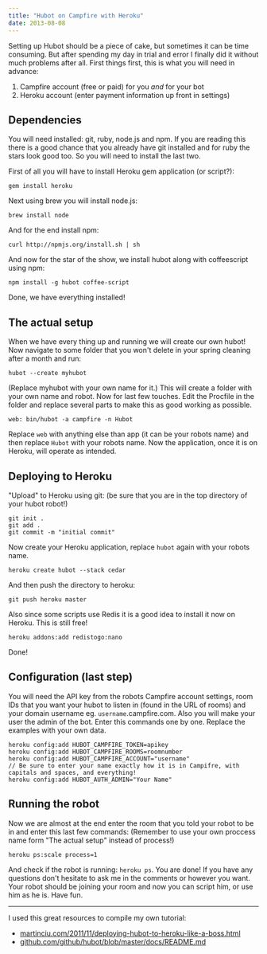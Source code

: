 ```yaml
---
title: "Hubot on Campfire with Heroku"
date: 2013-08-08
---
```


Setting up Hubot should be a piece of cake, but sometimes it can be time consuming. But after spending my day in trial and error I finally did it without much problems after all. First things first, this is what you will need in advance:

1. Campfire account (free or paid) for you _and_ for your bot
2. Heroku account (enter payment information up front in settings)

## Dependencies

You will need installed: git, ruby, node.js and npm. If you are reading this there is a good chance that you already have git installed and for ruby the stars look good too. So you will need to install the last two.

First of all you will have to install Heroku gem application (or script?):

    gem install heroku

Next using brew you will install node.js:

    brew install node

And for the end install npm:

    curl http://npmjs.org/install.sh | sh

And now for the star of the show, we install hubot along with coffeescript using npm:

    npm install -g hubot coffee-script

Done, we have everything installed!

## The actual setup

When we have every thing up and running we will create our own hubot! Now navigate to some folder that you won't delete in your spring cleaning after a month and run:

    hubot --create myhubot

(Replace myhubot with your own name for it.) This will create a folder with your own name and robot. Now for last few touches. Edit the Procfile in the folder and replace several parts to make this as good working as possible.

`web: bin/hubot -a campfire -n Hubot`

Replace `web` with anything else than app (it can be your robots name) and then replace `Hubot` with your robots name. Now the application, once it is on Heroku, will operate as intended.

## Deploying to Heroku

"Upload" to Heroku using git: (be sure that you are in the top directory of your hubot robot!)

    git init .
    git add .
    git commit -m "initial commit"

Now create your Heroku application, replace `hubot` again with your robots name.

    heroku create hubot --stack cedar

And then push the directory to heroku:

    git push heroku master

Also since some scripts use Redis it is a good idea to install it now on Heroku. This is still free!

    heroku addons:add redistogo:nano

Done!

## Configuration (last step)

You will need the API key from the robots Campfire account settings, room IDs that you want your hubot to listen in (found in the URL of rooms) and your domain username eg. `username`.campfire.com. Also you will make your user the admin of the bot. Enter this commands one by one. Replace the examples with your own data.

    heroku config:add HUBOT_CAMPFIRE_TOKEN=apikey
    heroku config:add HUBOT_CAMPFIRE_ROOMS=roomnumber
    heroku config:add HUBOT_CAMPFIRE_ACCOUNT="username"
    // Be sure to enter your name exactly how it is in Campifre, with capitals and spaces, and everything!
    heroku config:add HUBOT_AUTH_ADMIN="Your Name"

## Running the robot

Now we are almost at the end enter the room that you told your robot to be in and enter this last few commands: (Remember to use your own proccess name form "The actual setup" instead of process!)

    heroku ps:scale process=1

And check if the robot is running: `heroku ps`. You are done! If you have any questions don't hesitate to ask me in the comments or however you want. Your robot should be joining your room and now you can script him, or use him as he is. Have fun.

---

I used this great resources to compile my own tutorial:

- [martinciu.com/2011/11/deploying-hubot-to-heroku-like-a-boss.html](http://martinciu.com/2011/11/deploying-hubot-to-heroku-like-a-boss.html)
- [github.com/github/hubot/blob/master/docs/README.md](https://github.com/github/hubot/blob/master/docs/README.md)
